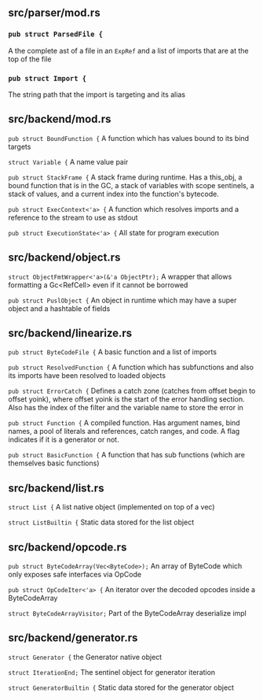 ## src/parser/mod.rs
### `pub struct ParsedFile {`
A the complete ast of a file in an `ExpRef` and a list of imports that are at the top of the file

### `pub struct Import {`
The string path that the import is targeting and its alias

## src/backend/mod.rs
`pub struct BoundFunction {`
A function which has values bound to its bind targets

`struct Variable {`
A name value pair

`pub struct StackFrame {`
A stack frame during runtime. Has a this_obj, a bound function that is in the GC, a stack of variables with scope sentinels, a stack of values, and a current index into the function's bytecode.

`pub struct ExecContext<'a> {`
A function which resolves imports and a reference to the stream to use as stdout

`pub struct ExecutionState<'a> {`
All state for program execution

## src/backend/object.rs
`struct ObjectFmtWrapper<'a>(&'a ObjectPtr);`
A wrapper that allows formatting a Gc<RefCell<Object>> even if it cannot be borrowed

`pub struct PuslObject {`
An object in runtime which may have a super object and a hashtable of fields

## src/backend/linearize.rs
`pub struct ByteCodeFile {`
A basic function and a list of imports

`pub struct ResolvedFunction {`
A function which has subfunctions and also its imports have been resolved to loaded objects

`pub struct ErrorCatch {`
Defines a catch zone (catches from offset begin to offset yoink), where offset yoink is the start of the error handling section. Also has the index of the filter and the variable name to store the error in

`pub struct Function {`
A compiled function. Has argument names, bind names, a pool of literals and references, catch ranges, and code. A flag indicates if it is a generator or not.

`pub struct BasicFunction {`
A function that has sub functions (which are themselves basic functions)

## src/backend/list.rs
`struct List {`
A list native object (implemented on top of a vec)

`struct ListBuiltin {`
Static data stored for the list object

## src/backend/opcode.rs
`pub struct ByteCodeArray(Vec<ByteCode>);`
An array of ByteCode which only exposes safe interfaces via OpCode

`pub struct OpCodeIter<'a> {`
An iterator over the decoded opcodes inside a ByteCodeArray

`struct ByteCodeArrayVisitor;`
Part of the ByteCodeArray deserialize impl

## src/backend/generator.rs
`struct Generator {`
the Generator native object

`struct IterationEnd;`
The sentinel object for generator iteration

`struct GeneratorBuiltin {`
Static data stored for the generator object